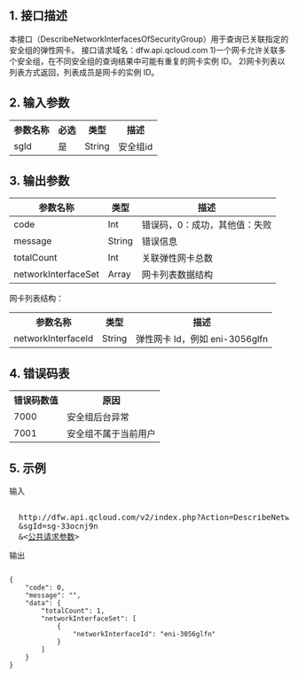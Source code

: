 ## 1. 接口描述
 
本接口（DescribeNetworkInterfacesOfSecurityGroup）用于查询已关联指定的安全组的弹性网卡。
接口请求域名：dfw.api.qcloud.com
1)一个网卡允许关联多个安全组，在不同安全组的查询结果中可能有重复的网卡实例 ID。
2)网卡列表以列表方式返回，列表成员是网卡的实例 ID。

## 2. 输入参数
<table class="t"><tbody><tr>
<th><b>参数名称</b></th>
<th><b>必选</b></th>
<th><b>类型</b></th>
<th><b>描述</b></th>
<tr>
<td> sgId <td> 是 <td> String <td> 安全组id
</tbody></table> 

 
## 3. 输出参数
| 参数名称 | 类型 | 描述 |
|---------|---------|---------|
| code |  Int | 错误码，0：成功，其他值：失败 |
| message |   String | 错误信息 |
| totalCount |   Int | 关联弹性网卡总数|
| networkInterfaceSet |   Array | 网卡列表数据结构|

网卡列表结构：
<table class="t"><tbody><tr>
<th><b>参数名称</b></th>
<th><b>类型</b></th>
<th><b>描述</b></th>
<tr>
<td> networkInterfaceId <td> String <td> 弹性网卡 Id，例如 eni-3056glfn
</tbody></table>

## 4. 错误码表
 <table class="t"><tbody><tr>
<th><b>错误码数值</b></th>
<th><b>原因</b></th>
<tr>

<td> 7000 <td> 安全组后台异常
<tr>
<td> 7001 <td> 安全组不属于当前用户
</tbody></table>
 

## 5. 示例
 
输入
<pre>

  http://dfw.api.qcloud.com/v2/index.php?Action=DescribeNetworkInterfacesOfSecurityGroup
  &sgId=sg-33ocnj9n
  &<<a href="/doc/api/229/6976">公共请求参数</a>>
</pre>

输出
```

{
    "code": 0,
    "message": "",
    "data": {
        "totalCount": 1,
        "networkInterfaceSet": [
            {
                "networkInterfaceId": "eni-3056glfn"
            }
        ]
    }
}

```

